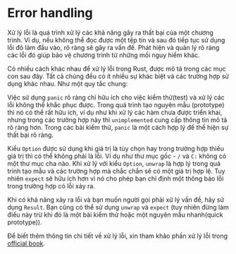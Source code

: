 # Error handling

Xử lý lỗi là quá trình xử lý các khả năng gây ra thất bại của một chương trình. Ví dụ, nếu không thể đọc được một tệp tin và sau đó tiếp tục sử dụng lỗi đó làm đầu vào, rõ ràng sẽ gây ra vấn đề. Phát hiện và quản lý rõ ràng các lỗi đó giúp bảo vệ chương trình từ những mối nguy hiểm khác. 

Có nhiều cách khác nhau để xử lý lỗi trong Rust, được mô tả trong các mục con sau đây. Tất cả chúng đều có ít nhiều sự khác biệt và các trường hợp sử dụng khác nhau. Như một quy tắc chung:

Việc sử dụng `panic` rõ ràng chỉ hữu ích cho việc kiểm thử(test) và xử lý các lỗi không thể khắc phục được. Trong quá trình tạo nguyên mẫu (prototype) thì nó có thể rất hữu ích, ví dụ như khi xử lý các hàm chưa được triển khai, nhưng trong các trường hợp này thì `unimplemented` cung cấp thông tin mô tả rõ ràng hơn. Trong các bài kiểm thử, `panic` là một cách hợp lý để thể hiện sự thất bại rõ ràng.

Kiểu `Option` được sử dụng khi giá trị là tùy chọn hay trong trường hợp thiếu giá trị thì có thể không phải là lỗi. Ví dụ như thư mục gốc - `/` và `C:` không có một thư mục cha nào. Khi xử lý với kiểu `Option`, `unwrap` là hợp lý trong quá trình tạo mẫu và các trường hợp mà chắc chắn sẽ có một giá trị hợp lệ. Tuy nhiên `expect` sẽ hữu ích hơn vì nó cho phép bạn chỉ định một thông báo lỗi trong trường hợp có lỗi xảy ra.

Khi có khả năng xảy ra lỗi và bạn muốn người gọi phải xử lý vấn đề, hãy sử dụng `Result`. Bạn cũng có thể sử dụng `unwrap` và `expect` (tuy nhiên đừng làm điều này trừ khi đó là một bài kiểm thử hoặc một nguyên mẫu nhanh(quick prototype)).

Để biết thêm thông tin chi tiết về xử lý lỗi, xin tham khảo phần xử lý lỗi trong [official book][book].

[book]: https://doc.rust-lang.org/book/ch09-00-error-handling.html